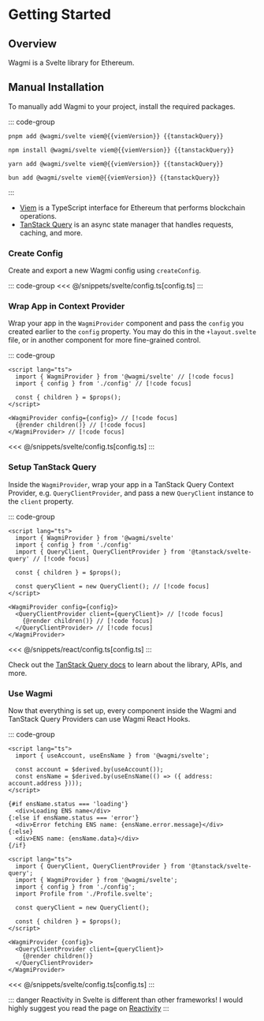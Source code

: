 <script setup>
import packageJson from '../../packages/svelte/package.json'

const viemVersion = packageJson.peerDependencies.viem
const tanstackQuery = packageJson.devDependencies["@tanstack/svelte-query"] // TODO: when this gets merged, remove this
</script>

# Getting Started

## Overview

Wagmi is a Svelte library for Ethereum.

## Manual Installation

To manually add Wagmi to your project, install the required packages.

::: code-group
```bash-vue [pnpm]
pnpm add @wagmi/svelte viem@{{viemVersion}} {{tanstackQuery}}
```

```bash-vue [npm]
npm install @wagmi/svelte viem@{{viemVersion}} {{tanstackQuery}}
```

```bash-vue [yarn]
yarn add @wagmi/svelte viem@{{viemVersion}} {{tanstackQuery}}
```

```bash-vue [bun]
bun add @wagmi/svelte viem@{{viemVersion}} {{tanstackQuery}}
```
:::

- [Viem](https://viem.sh) is a TypeScript interface for Ethereum that performs blockchain operations.
- [TanStack Query](https://tanstack.com/query/v5) is an async state manager that handles requests, caching, and more.

### Create Config

Create and export a new Wagmi config using `createConfig`.

::: code-group
<<< @/snippets/svelte/config.ts[config.ts]
:::

### Wrap App in Context Provider

Wrap your app in the `WagmiProvider` component and pass the `config` you created earlier to the `config` property. You may do this in the `+layout.svelte` file, or in another component for more fine-grained control.

::: code-group
```svelte [+layout.svelte]
<script lang="ts">
  import { WagmiProvider } from '@wagmi/svelte' // [!code focus]
  import { config } from './config' // [!code focus]

  const { children } = $props();
</script>

<WagmiProvider config={config}> // [!code focus]
  {@render children()} // [!code focus]
</WagmiProvider> // [!code focus]
```
<<< @/snippets/svelte/config.ts[config.ts]
:::

### Setup TanStack Query

Inside the `WagmiProvider`, wrap your app in a TanStack Query Context Provider, e.g. `QueryClientProvider`, and pass a new `QueryClient` instance to the `client` property.

::: code-group
```svelte [+layout.svelte]
<script lang="ts">
  import { WagmiProvider } from '@wagmi/svelte'
  import { config } from './config'
  import { QueryClient, QueryClientProvider } from '@tanstack/svelte-query' // [!code focus]

  const { children } = $props();

  const queryClient = new QueryClient(); // [!code focus]
</script>

<WagmiProvider config={config}>
  <QueryClientProvider client={queryClient}> // [!code focus]
    {@render children()} // [!code focus]
  </QueryClientProvider> // [!code focus]
</WagmiProvider>
```
<<< @/snippets/react/config.ts[config.ts]
:::

Check out the [TanStack Query docs](https://tanstack.com/query/latest/docs/framework/svelte) to learn about the library, APIs, and more.

### Use Wagmi

Now that everything is set up, every component inside the Wagmi and TanStack Query Providers can use Wagmi React Hooks.

::: code-group
```svelte [+page.svelte]
<script lang="ts">
  import { useAccount, useEnsName } from '@wagmi/svelte';

  const account = $derived.by(useAccount());
  const ensName = $derived.by(useEnsName(() => ({ address: account.address })));
</script>

{#if ensName.status === 'loading'}
  <div>Loading ENS name</div>
{:else if ensName.status === 'error'}
  <div>Error fetching ENS name: {ensName.error.message}</div>
{:else}
  <div>ENS name: {ensName.data}</div>
{/if}
```

```svelte [+layout.svelte]
<script lang="ts">
  import { QueryClient, QueryClientProvider } from '@tanstack/svelte-query';
  import { WagmiProvider } from '@wagmi/svelte';
  import { config } from './config';
  import Profile from './Profile.svelte';

  const queryClient = new QueryClient();

  const { children } = $props();
</script>

<WagmiProvider {config}>
  <QueryClientProvider client={queryClient}>
    {@render children()}
  </QueryClientProvider>
</WagmiProvider>
```
<<< @/snippets/svelte/config.ts[config.ts]
:::

::: danger
Reactivity in Svelte is different than other frameworks! I would highly suggest you read the page on [Reactivity](./reactivity.md)
:::
